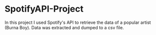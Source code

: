 # SpotifyAPI-Project
In this project I used Spotify's API to retrieve the data of a popular artist (Burna Boy).
Data was extracted and dumped to a csv file. 
